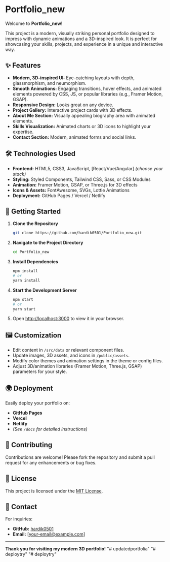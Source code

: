 # Portfolio_new

Welcome to **Portfolio_new**!

This project is a modern, visually striking personal portfolio designed to impress with dynamic animations and a 3D-inspired look. It is perfect for showcasing your skills, projects, and experience in a unique and interactive way.

## ✨ Features

- **Modern, 3D-inspired UI:** Eye-catching layouts with depth, glassmorphism, and neumorphism.
- **Smooth Animations:** Engaging transitions, hover effects, and animated elements powered by CSS, JS, or popular libraries (e.g., Framer Motion, GSAP).
- **Responsive Design:** Looks great on any device.
- **Project Gallery:** Interactive project cards with 3D effects.
- **About Me Section:** Visually appealing biography area with animated elements.
- **Skills Visualization:** Animated charts or 3D icons to highlight your expertise.
- **Contact Section:** Modern, animated forms and social links.

## 🛠️ Technologies Used

- **Frontend:** HTML5, CSS3, JavaScript, [React/Vue/Angular] *(choose your stack)*
- **Styling:** Styled Components, Tailwind CSS, Sass, or CSS Modules
- **Animation:** Framer Motion, GSAP, or Three.js for 3D effects
- **Icons & Assets:** FontAwesome, SVGs, Lottie Animations
- **Deployment:** GitHub Pages / Vercel / Netlify

## 🚀 Getting Started

1. **Clone the Repository**
   ```bash
   git clone https://github.com/hardik0501/Portfolio_new.git
   ```
2. **Navigate to the Project Directory**
   ```bash
   cd Portfolio_new
   ```
3. **Install Dependencies**
   ```bash
   npm install
   # or
   yarn install
   ```
4. **Start the Development Server**
   ```bash
   npm start
   # or
   yarn start
   ```
5. Open [http://localhost:3000](http://localhost:3000) to view it in your browser.

## 🖼️ Customization

- Edit content in `/src/data` or relevant component files.
- Update images, 3D assets, and icons in `/public/assets`.
- Modify color themes and animation settings in the theme or config files.
- Adjust 3D/animation libraries (Framer Motion, Three.js, GSAP) parameters for your style.

## 🌍 Deployment

Easily deploy your portfolio on:
- **GitHub Pages**
- **Vercel**
- **Netlify**
- *(See `/docs` for detailed instructions)*

## 🤝 Contributing

Contributions are welcome! Please fork the repository and submit a pull request for any enhancements or bug fixes.

## 📄 License

This project is licensed under the [MIT License](LICENSE).

## 👋 Contact

For inquiries:

- **GitHub:** [hardik0501](https://github.com/hardik0501)
- **Email:** [your-email@example.com]

---

**Thank you for visiting my modern 3D portfolio!**
"# updatedportfolia" 
"# deploytry" 
"# deploytry" 

